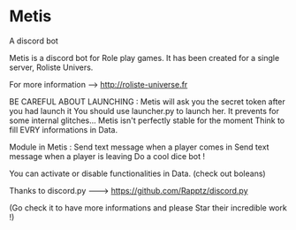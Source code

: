 # Metis
A discord bot

Metis is a discord bot for Role play games. It has been created for a single server, Roliste Univers.

For more information --> http://roliste-universe.fr

BE CAREFUL ABOUT LAUNCHING :
	Metis will ask you the secret token after you had launch it
	You should use launcher.py to launch her. It prevents for some internal glitches...
	Metis isn't perfectly stable for the moment
	Think to fill EVRY informations in Data.

Module in Metis :
	Send text message when a player comes in
	Send text message when a player is leaving
	Do a cool dice bot !

You can activate or disable functionalities in Data. (check out boleans)

Thanks to discord.py ---> https://github.com/Rapptz/discord.py

(Go check it to have more informations and please Star their incredible work !)
